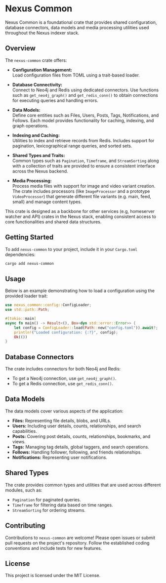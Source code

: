 # Nexus Common

Nexus Common is a foundational crate that provides shared configuration, database connectors, data models and media processing utilities used throughout the Nexus indexer stack.

## Overview

The `nexus-common` crate offers:

- **Configuration Management:**  
  Load configuration files from TOML using a trait-based loader.

- **Database Connectivity:**  
  Connect to Neo4j and Redis using dedicated connectors. Use functions such as `get_neo4j_graph()` and `get_redis_conn()` to obtain connections for executing queries and handling errors.

- **Data Models:**  
  Define core entities such as Files, Users, Posts, Tags, Notifications, and Follows. Each model provides functionality for caching, indexing, and graph operations.

- **Indexing and Caching:**  
  Utilities to index and retrieve records from Redis. Includes support for pagination, lexicographical range queries, and sorted sets.

- **Shared Types and Traits:**  
  Common types such as `Pagination`, `Timeframe`, and `StreamSorting` along with a collection of traits are provided to ensure a consistent interface across the Nexus backend.

- **Media Processing:**  
  Process media files with support for image and video variant creation. The crate includes processors (like `ImageProcessor` and a prototype `VideoProcessor`) that generate different file variants (e.g. main, feed, small) and manage content types.

This crate is designed as a backbone for other services (e.g, homeserver watcher and API) crates in the Nexus stack, enabling consistent access to core functionalities and shared data structures.

## Getting Started

To add `nexus-common` to your project, include it in your `Cargo.toml` dependencies:

```bash
cargo add nexus-common
```

## Usage

Below is an example demonstrating how to load a configuration using the provided loader trait:

```rust
use nexus_common::config::ConfigLoader;
use std::path::Path;

#[tokio::main]
async fn main() -> Result<(), Box<dyn std::error::Error>> {
    let config = ConfigLoader::load(Path::new("config.toml")).await?;
    println!("Loaded configuration: {:?}", config);
    Ok(())
}
```

## Database Connectors

The crate includes connectors for both Neo4j and Redis:

- To get a Neo4j connection, use `get_neo4j_graph()`.
- To get a Redis connection, use `get_redis_conn()`.

## Data Models

The data models cover various aspects of the application:

- **Files:** Representing file details, blobs, and URLs.
- **Users:** Including user details, counts, relationships, and search capabilities.
- **Posts:** Covering post details, counts, relationships, bookmarks, and views.
- **Tags:** Managing tag details, global taggers, and search operations.
- **Follows:** Handling follower, following, and friends relationships.
- **Notifications:** Representing user notifications.

## Shared Types

The crate provides common types and utilities that are used across different modules, such as:

- `Pagination` for paginated queries.
- `Timeframe` for filtering data based on time ranges.
- `StreamSorting` for ordering streams.

## Contributing

Contributions to `nexus-common` are welcome! Please open issues or submit pull requests on the project's repository. Follow the established coding conventions and include tests for new features.

## License

This project is licensed under the MIT License.
